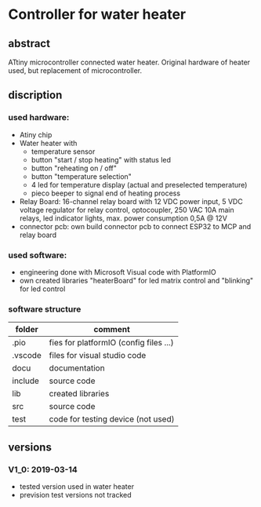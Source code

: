 # Controller for water heater

## abstract
ATtiny microcontroller connected water heater. Original hardware of heater used, but replacement of microcontroller.

## discription
### used hardware:
- Atiny chip
- Water heater with 
  - temperature sensor
  - button "start / stop heating" with status led
  - button "reheating on / off"
  - button "temperature selection"
  - 4 led for temperature display (actual and preselected temperature)
  - pieco beeper to signal end of heating process 
- Relay Board: 16-channel relay board with 12 VDC power input, 5 VDC voltage regulator for relay control, optocoupler, 250 VAC 10A main relays, led indicator lights, max. power consumption 0,5A @ 12V
- connector pcb: own build connector pcb to connect ESP32 to MCP and relay board

### used software:
- engineering done with Microsoft Visual code with PlatformIO
- own created libraries "heaterBoard" for led matrix control and "blinking" for led control

### software structure
|folder   |comment                                    |
|---------|-------------------------------------------|
|.pio     |fies for platformIO (config files ...)     |
|.vscode  |files for visual studio code               |
|docu     |documentation                              |
|include  |source code                                |
|lib      |created libraries                          |
|src      |source code                                |
|test     |code for testing device (not used)         |

## versions
### V1_0: 2019-03-14
- tested version used in water heater
- prevision test versions not tracked
